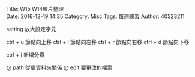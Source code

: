 Title: W15 W14影片整理  
Date: 2016-12-19 14:35
Category: Misc
Tags: 每週練習
Author: 40523211


<!-- PELICAN_END_SUMMARY -->

setting 放大設定字元

ctrl + u 節點向上移
ctrl + l 節點向左移
ctrl + r 節點向右移
ctrl + d 節點向下移

ctrl + i  新增分頁

 @ path 從屬資料夾關係
 @ edit 要更改的檔案